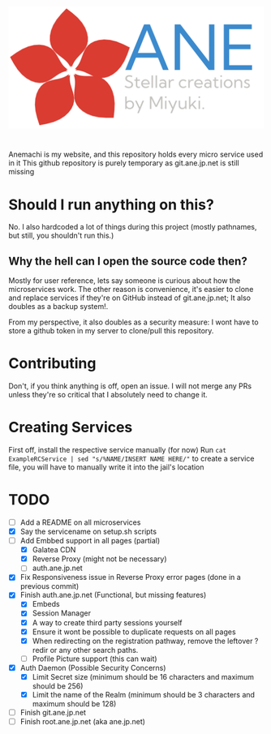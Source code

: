 ![ANE Logo](GalateaCDN/default/images/logos/ane-logo-final.png)

#

Anemachi is my website, and this repository holds every micro service used in it
This github repository is purely temporary as git.ane.jp.net is still missing

# Should I run anything on this?

No. I also hardcoded a lot of things during this project (mostly pathnames, but still, you shouldn't run this.)

## Why the hell can I open the source code then?

Mostly for user reference, lets say someone is curious about how the microservices work.
The other reason is convenience, it's easier to clone and replace services if they're on GitHub instead of git.ane.jp.net;
It also doubles as a backup system!.

From my perspective, it also doubles as a security measure: I wont have to store a github token in my server to clone/pull this repository.

# Contributing

Don't, if you think anything is off, open an issue.
I will not merge any PRs unless they're so critical that I absolutely need to change it.

# Creating Services

First off, install the respective service manually (for now)
Run `cat ExampleRCService | sed "s/%NAME/INSERT NAME HERE/"` to create a service file, you will have to manually write it into the jail's location

# TODO

- [ ] Add a README on all microservices
- [x] Say the servicename on setup.sh scripts
- [ ] Add Embbed support in all pages (partial)
  - [x] Galatea CDN
  - [x] Reverse Proxy (might not be necessary)
  - [ ] auth.ane.jp.net
- [x] Fix Responsiveness issue in Reverse Proxy error pages (done in a previous commit)
- [x] Finish auth.ane.jp.net (Functional, but missing features)
  - [x] Embeds
  - [x] Session Manager
  - [x] A way to create third party sessions yourself
  - [x] Ensure it wont be possible to duplicate requests on all pages
  - [x] When redirecting on the registration pathway, remove the leftover ?redir or any other search paths.
  - [ ] Profile Picture support (this can wait)
- [x] Auth Daemon (Possible Security Concerns)
  - [x] Limit Secret size (minimum should be 16 characters and maximum should be 256)
  - [x] Limit the name of the Realm (minimum should be 3 characters and maximum should be 128)
- [ ] Finish git.ane.jp.net
- [ ] Finish root.ane.jp.net (aka ane.jp.net)
